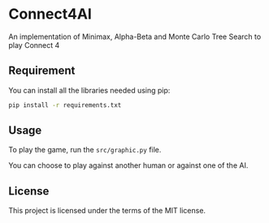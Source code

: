 # Connect4AI
An implementation of Minimax, Alpha-Beta and Monte Carlo Tree Search to play Connect 4

## Requirement
You can install all the libraries needed using pip:

```bash
pip install -r requirements.txt
```
## Usage
To play the game, run the `src/graphic.py` file.

You can choose to play against another human or against one of the AI.

## License
This project is licensed under the terms of the MIT license.
